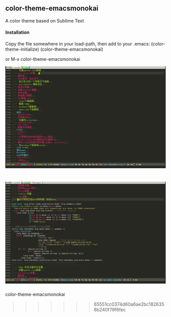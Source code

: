 <h2>color-theme-emacsmonokai</h2>

A color theme based on Sublime Text

<h4>Installation</h4>
Copy the file somewhere in your load-path, then add to your .emacs:
	(color-theme-initialize)
	(color-theme-emacsmonokai)
	
or M-x color-theme-emacsmonokai

![screenshot](https://github.com/gygy/color-theme-emacsmonokai/raw/master/color-theme-emacsmonokai.png)

![screenshot](https://github.com/gygy/color-theme-emacsmonokai/raw/master/color-theme-emacsmonokai2.png)
=======
color-theme-emacsmonokai
>>>>>>> 65551cc0374d60a6ae2bc1826358b240f79f8fec
